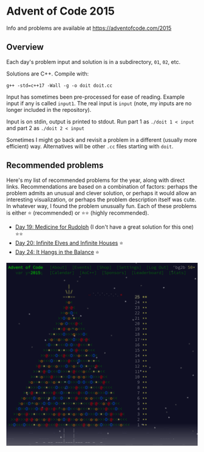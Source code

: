 # Advent of Code 2015

Info and problems are available at https://adventofcode.com/2015

## Overview

Each day's problem input and solution is in a subdirectory, `01`, `02`, etc.

Solutions are C++.  Compile with:
```
g++ -std=c++17 -Wall -g -o doit doit.cc
```

Input has sometimes been pre-processed for ease of reading.
Example input if any is called `input1`.
The real input is `input` (note, my inputs are no longer included in
the repository).

Input is on stdin, output is printed to stdout.  Run part 1 as `./doit
1 < input` and part 2 as `./doit 2 < input`

Sometimes I might go back and revisit a problem in a different
(usually more efficient) way.  Alternatives will be other `.cc` files
starting with `doit`.

## Recommended problems

Here's my list of recommended problems for the year, along
with direct links.  Recommendations are based on a combination of
factors: perhaps the problem admits an unusual and clever solution, or
perhaps it would allow an interesting visualization, or perhaps the
problem description itself was cute.  In whatever way, I found the
problem unusually fun.  Each of these problems is either ⭐
(recommended) or ⭐⭐ (highly recommended).

+ [Day 19: Medicine for Rudolph](https://adventofcode.com/2015/day/19)
(I don't have a great solution for this one) ⭐⭐
+ [Day 20: Infinite Elves and Infinite Houses](https://adventofcode.com/2015/day/20) ⭐
+ [Day 24: It Hangs in the Balance](https://adventofcode.com/2015/day/24) ⭐

![Advent calendar for 2015](advent.png)
